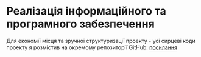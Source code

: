 # Реалізація інформаційного та програмного забезпечення

Для єкономії місця та зручної структуризації проекту - усі сирцеві коди проекту
я розмістив на окремому репозиторії GitHub: [посилання](https://github.com/GVBilokorenko/sources)
